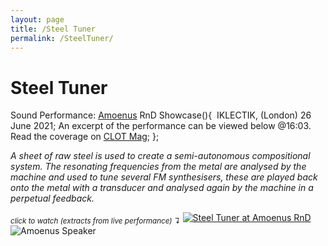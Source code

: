 ```yaml
---
layout: page
title: /Steel Tuner
permalink: /SteelTuner/
---
```


# Steel Tuner

Sound Performance: [Amoenus](https://amoenus.co.uk/) RnD Showcase(){  
  IKLECTIK, (London) 26 June 2021;
  An excerpt of the performance can be viewed below @16:03. Read the coverage on [CLOT Mag](https://www.clotmag.com/oped/amoenus-w-iklectik-art-lab-artistic-explorations-into-3d-audio-by-agata-kik?fbclid=IwAR0mPEVAHFG130acbBObnwlFd6qAaz3pthespKNviV7YAMnw2qYcA_t2k6Y);
};

*A sheet of raw steel is used to create a semi-autonomous compositional system. The resonating frequencies from the metal are analysed by the machine and used to tune several FM synthesisers, these are played back onto the metal with a transducer and analysed again by the machine in a perpetual feedback.*

<sub>*click to watch (extracts from live performance) ↴*</sub>
[<img alt="Steel Tuner at Amoenus RnD" class="centered-image" src="/pb.github.io/images/SteelTuner.png" />](https://player.vimeo.com/video/589309215?h=aa261a9f01)
<img alt="Amoenus Speaker" class="centered-image" src="/pb.github.io/images/speaker.jpg" />
